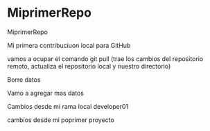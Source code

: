 # MiprimerRepo
MiprimerRepo

Mi primera contribuciuon local para GitHub

vamos a ocupar el comando git pull (trae los cambios del repositorio remoto, actualiza el repositorio local y nuestro directorio)

Borre datos

Vamo a agregar mas datos

Cambios desde mi rama local developer01

cambios desde mi poprimer proyecto